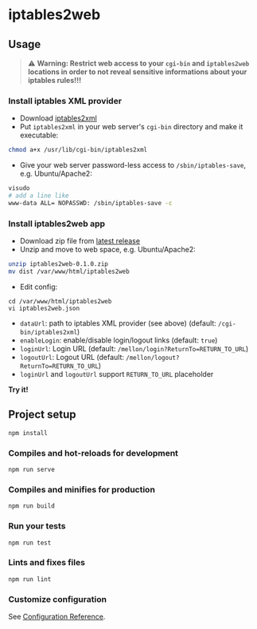 # iptables2web

## Usage
> :warning: **Warning: Restrict web access to your `cgi-bin` and `iptables2web` locations in order to not reveal sensitive informations about your iptables rules!!!**  

### Install iptables XML provider
- Download [iptables2xml](https://github.com/frnktrgr/iptables2web/blob/master/cgi-bin/iptables2xml)
- Put `iptables2xml` in your web server's `cgi-bin` directory and make it executable:
```bash
chmod a+x /usr/lib/cgi-bin/iptables2xml
```
- Give your web server password-less access to `/sbin/iptables-save`, e.g. Ubuntu/Apache2:
```bash
visudo
# add a line like
www-data ALL= NOPASSWD: /sbin/iptables-save -c
```

### Install iptables2web app
- Download zip file from [latest release](https://github.com/frnktrgr/iptables2web/releases)
- Unzip and move to web space, e.g. Ubuntu/Apache2:
```bash
unzip iptables2web-0.1.0.zip
mv dist /var/www/html/iptables2web
```
- Edit config:
```
cd /var/www/html/iptables2web
vi iptables2web.json
```
- `dataUrl`: path to iptables XML provider (see above) (default: `/cgi-bin/iptables2xml`)
- `enableLogin`: enable/disable login/logout links (default: `true`)
- `loginUrl`:  Login URL (default: `/mellon/login?ReturnTo=RETURN_TO_URL`)
- `logoutUrl`: Logout URL (default: `/mellon/logout?ReturnTo=RETURN_TO_URL`)
- `loginUrl` and `logoutUrl` support `RETURN_TO_URL` placeholder 

**Try it!**

## Project setup
```
npm install
```

### Compiles and hot-reloads for development
```
npm run serve
```

### Compiles and minifies for production
```
npm run build
```

### Run your tests
```
npm run test
```

### Lints and fixes files
```
npm run lint
```

### Customize configuration
See [Configuration Reference](https://cli.vuejs.org/config/).